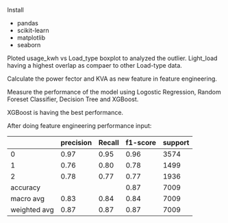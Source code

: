 Install
  - pandas
  - scikit-learn
  - matplotlib
  - seaborn

Ploted usage_kwh vs Load_type boxplot to analyzed the outlier. Light_load having a highest overlap as compaer to other Load-type data.

Calculate the power fector and KVA as new feature in feature engineering.

Measure the performance of the model using Logostic Regression, Random Foreset Classifier, Decision Tree and XGBoost.

XGBoost is having the best performance.

After doing feature engineering performance input:

|               | precision | Recall  | f1-score | support |
| ------------- | ------------- | ------------- | ------------- | ------------- |
| 0             | 0.97  |  0.95  | 0.96  | 3574  |
| 1             | 0.76  |  0.80  | 0.78  | 1499  |
| 2             | 0.78  |  0.77  | 0.77  | 1936  |
| accuracy      |       |        |  0.87  | 7009 |
| macro avg     | 0.83  |  0.84  | 0.84  | 7009  |  
| weighted avg  | 0.87  |  0.87  | 0.87  | 7009  |
          

